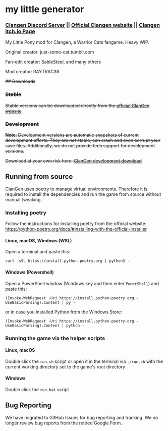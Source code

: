 # my little generator

### [Clangen Discord Server](https://discord.gg/clangen) || [Official Clangen website](https://clangen.io) || [Clangen Itch.io Page](https://sablesteel.itch.io/clan-gen-fan-edit) 
My Little Pony mod for Clangen, a Warrior Cats fangame. Heavy WIP.

Original creator: just-some-cat.tumblr.com

Fan-edit creator: SableSteel, and many others

Mod creator: RAYTRAC3R

<s>## Downloads
### Stable
Stable versions can be downloaded directly from the [official ClanGen website](https://clangen.io/download)

### Development
**Note**: Development versions are automatic snapshots of current development efforts. They are _not_ stable, can crash and even corrupt your save files.
Additionally, we do not provide tech support for development versions.

Download at your own risk here: [ClanGen development download](https://clangen.io/download-development)</s>

## Running from source
ClanGen uses poetry to manage virtual environments. Therefore it is required to install the dependencies and run the game from source without manual tweaking.

### Installing poetry
Follow the instructions for installing poetry from the official website: https://python-poetry.org/docs/#installing-with-the-official-installer

#### Linux, macOS, Windows (WSL)
Open a terminal and paste this:
```
curl -sSL https://install.python-poetry.org | python3 -
```

#### Windows (Powershell)
Open a PowerShell window (Windows key and then enter `PowerShell`) and paste this:
```
(Invoke-WebRequest -Uri https://install.python-poetry.org -UseBasicParsing).Content | py -
```
or in case you installed Python from the Windows Store:
```
(Invoke-WebRequest -Uri https://install.python-poetry.org -UseBasicParsing).Content | python -
```

### Running the game via the helper scripts
#### Linux, macOS
Double click the `run.sh` script or open it in the terminal via `./run.sh` with the current working directory set to the game's root directory

#### Windows
Double click the `run.bat` script

## Bug Reporting
We have migrated to GitHub Issues for bug reporting and tracking. We no longer review bug reports from the retired Google Form.
